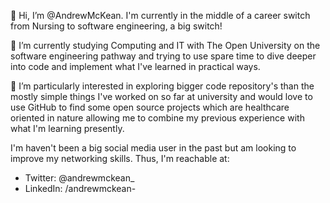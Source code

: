  👋 Hi, I’m @AndrewMcKean. I'm currently in the middle of a career switch from Nursing to software engineering, a big switch! 
 
 🌱 I’m currently studying Computing and IT with The Open University on the software engineering pathway and trying to use spare time
 to dive deeper into code and implement what I've learned in practical ways. 
 
 👀 I’m particularly interested in exploring bigger code repository's than the mostly simple things I've worked on so far at university and would love
 to use GitHub to find some open source projects which are healthcare oriented in nature allowing me to combine my previous experience with what I'm learning
 presently.


I'm haven't been a big social media user in the past but am looking to improve my networking skills. Thus, I'm reachable at:
- Twitter: @andrewmckean_
- LinkedIn: /andrewmckean-
<!---
AndrewMcKean/AndrewMcKean is a ✨ special ✨ repository because its `README.md` (this file) appears on your GitHub profile.
You can click the Preview link to take a look at your changes.
--->

